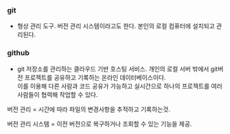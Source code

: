### git  
* 형상 관리 도구. 버전 관리 시스템이라고도 한다. 본인의 로컬 컴퓨터에 설치되고 관리된다.

### github  
* git 저장소를 관리하는 클라우드 기반 호스팅 서비스. 개인의 로컬 서버 밖에서 git버전 프로젝트를 공유하고 기록하는 온라인 데이터베이스이다.<br/>이를 이용해 다른 사람과 코드 공유가 가능하고 실시간으로 하나의 프로젝트를 여러 사람들이 협력해 작업할 수 있다.

버전 관리 = 시간에 따라 파일의 변경사항을 추적하고 기록하는것.  

버전 관리 시스템 = 이전 버전으로 복구하거나 조회할 수 있는 기능을 제공. 
